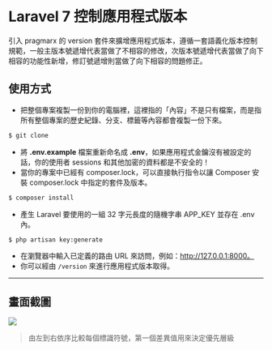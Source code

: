 # Laravel 7 控制應用程式版本

引入 pragmarx 的 version 套件來擴增應用程式版本，遵循一套語義化版本控制規範，一般主版本號遞增代表當做了不相容的修改，次版本號遞增代表當做了向下相容的功能性新增，修訂號遞增則當做了向下相容的問題修正。

## 使用方式
- 把整個專案複製一份到你的電腦裡，這裡指的「內容」不是只有檔案，而是指所有整個專案的歷史紀錄、分支、標籤等內容都會複製一份下來。
```sh
$ git clone
```
- 將 __.env.example__ 檔案重新命名成 __.env__，如果應用程式金鑰沒有被設定的話，你的使用者 sessions 和其他加密的資料都是不安全的！
- 當你的專案中已經有 composer.lock，可以直接執行指令以讓 Composer 安裝 composer.lock 中指定的套件及版本。
```sh
$ composer install
```
- 產生 Laravel 要使用的一組 32 字元長度的隨機字串 APP_KEY 並存在 .env 內。
```sh
$ php artisan key:generate
```
- 在瀏覽器中輸入已定義的路由 URL 來訪問，例如：http://127.0.0.1:8000。
- 你可以經由 `/version` 來進行應用程式版本取得。

----

## 畫面截圖
![](https://i.imgur.com/DPTMDYY.png)
> 由左到右依序比較每個標識符號，第一個差異值用來決定優先層級